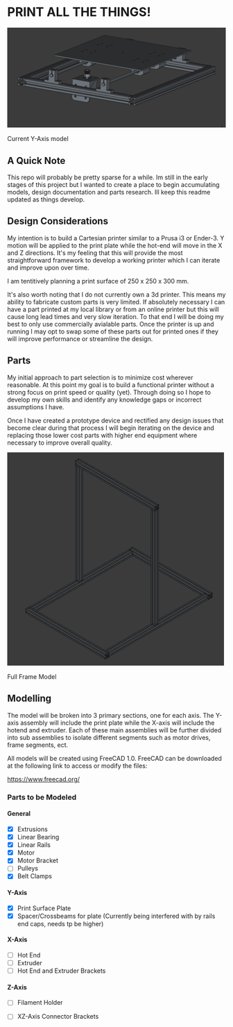 # PRINT ALL THE THINGS!

![image](./images/Y-Axis_05_03.PNG)

Current Y-Axis model

## A Quick Note

This repo will probably be pretty sparse for a while. Im still in the early stages of this project but I wanted to create a place to begin accumulating models, design documentation and parts research. Ill keep this readme updated as things develop.

## Design Considerations

My intention is to build a Cartesian printer similar to a Prusa i3 or Ender-3. Y motion will be applied to the print plate while the hot-end will move in the X and Z directions. It's my feeling that this will provide the most straightforward framework to develop a working printer which I can iterate and improve upon over time.

I am tentitively planning a print surface of 250 x 250 x 300 mm.

It's also worth noting that I do not currently own a 3d printer. This means my ability to fabricate custom parts is very limited. If absolutely necessary I can have a part printed at my local library or from an online printer but this will cause long lead times and very slow iteration. To that end I will be doing my best to only use commercially avialable parts. Once the printer is up and running I may opt to swap some of these parts out for printed ones if they will improve performance or streamline the design.

## Parts

My initial approach to part selection is to minimize cost wherever reasonable. At this point my goal is to build a functional printer without a strong focus on print speed or quality (yet). Through doing so I hope to develop my own skills and identify any knowledge gaps or incorrect assumptions I have.  

Once I have created a prototype device and rectified any design issues that become clear during that process I will begin iterating on the device and replacing those lower cost parts with higher end equipment where necessary to improve overall quality.  

<img src="./images/full_frame_05_06.PNG" alt="drawing" width="500"/>

Full Frame Model

## Modelling

The model will be broken into 3 primary sections, one for each axis. The Y-axis assembly will include the print plate while the X-axis will include the hotend and extruder. Each of these main assemblies will be further divided into sub assemblies to isolate different segments such as motor drives, frame segments, ect. 

All models will be created using FreeCAD 1.0. FreeCAD can be downloaded at the following link to access or modify the files:

https://www.freecad.org/

### Parts to be Modeled

#### General

- [x] Extrusions
- [x] Linear Bearing
- [x] Linear Rails
- [x] Motor
- [x] Motor Bracket
- [ ] Pulleys
- [x] Belt Clamps

#### Y-Axis

- [x] Print Surface Plate
- [x] Spacer/Crossbeams for plate (Currently being interfered with by rails end caps, needs tp be higher)

#### X-Axis

- [ ] Hot End
- [ ] Extruder
- [ ] Hot End and Extruder Brackets

#### Z-Axis

- [ ] Filament Holder
- [ ] XZ-Axis Connector Brackets


